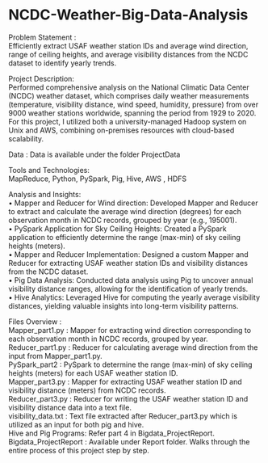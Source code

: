 # NCDC-Weather-Big-Data-Analysis


Problem Statement :<br>
Efficiently extract USAF weather station IDs and average wind direction, range of ceiling heights, and average visibility distances from the NCDC dataset to identify yearly trends.


Project Description:<br>
Performed comprehensive analysis on the National Climatic Data Center (NCDC) weather dataset, which comprises daily weather measurements (temperature, visibility distance, wind speed, humidity, pressure) from over 9000 weather stations worldwide, spanning the period from 1929 to 2020. For this project, I utilized both a university-managed Hadoop system on Unix and AWS, combining on-premises resources with cloud-based scalability.

Data : Data is available under the folder ProjectData 

Tools and Technologies: <br>
MapReduce, Python, PySpark, Pig, Hive, AWS , HDFS

Analysis and Insights:<br>
•	Mapper and Reducer for Wind direction: Developed Mapper and Reducer to extract and calculate the average wind direction (degrees) for each observation month in NCDC records, grouped by year (e.g., 195001).<br>
•	PySpark Application for Sky Ceiling Heights: Created a PySpark application to efficiently determine the range (max-min) of sky ceiling heights (meters).<br>
•	Mapper and Reducer Implementation: Designed a custom Mapper and Reducer for extracting USAF weather station IDs and visibility distances from the NCDC dataset.<br>
•	Pig Data Analysis: Conducted data analysis using Pig to uncover annual visibility distance ranges, allowing for the identification of yearly trends.<br>
•	Hive Analytics: Leveraged Hive for computing the yearly average visibility distances, yielding valuable insights into long-term visibility patterns.<br>

Files Overview :<br>
Mapper_part1.py : Mapper for extracting wind direction corresponding to each observation month in NCDC records, grouped by year.<br>
Reducer_part1.py : Reducer for calculating average wind direction from the input from Mapper_part1.py.<br>
PySpark_part2 : PySpark to determine the range (max-min) of sky ceiling heights (meters) for each USAF weather station ID. <br>
Mapper_part3.py : Mapper for extracting USAF weather station ID and visibility distance (meters) from NCDC records.<br>
Reducer_part3.py : Reducer for writing the USAF weather station ID and visibility distance data into a text file.<br>
visibility_data.txt :  Text file extracted after Reducer_part3.py which is utilized as an input for both pig and hive.<br>
Hive and Pig Programs: Refer part 4 in Bigdata_ProjectReport.<br>
Bigdata_ProjectReport :  Available under Report folder. Walks through the entire process of this project step by step.



